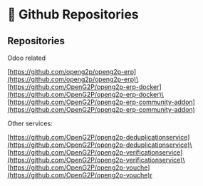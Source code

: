 # 🏬 Github Repositories

## Repositories

Odoo related

[https://github.com/openg2p/openg2p-erp](https://github.com/openg2p/openg2p-erp)\
[https://github.com/OpenG2P/openg2p-erp-docker](https://github.com/OpenG2P/openg2p-erp-docker)\
[https://github.com/OpenG2P/openg2p-erp-community-addon](https://github.com/OpenG2P/openg2p-erp-community-addon)

Other services:

[https://github.com/OpenG2P/openg2p-deduplicationservice](https://github.com/OpenG2P/openg2p-deduplicationservice)\
[https://github.com/OpenG2P/openg2p-verificationservice](https://github.com/OpenG2P/openg2p-verificationservice)\
[https://github.com/OpenG2P/openg2p-vouche](https://github.com/OpenG2P/openg2p-vouche)r
